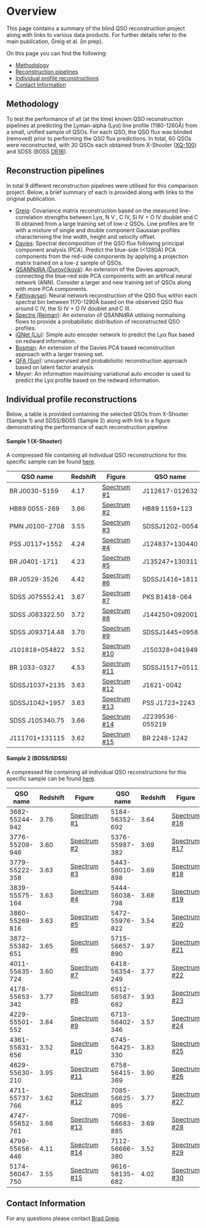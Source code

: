 # Overview

This page contains a summary of the blind QSO reconstruction project along with links to various data products. For further details refer to the main publication, Greig et al. (in prep).

On this page you can find the following:

- [Methodology](#methodology)
- [Reconstruction pipelines](#reconstruction-pipelines)
- [Individual profile reconstructions](#individual-profile-reconstructions)
- [Contact Information](#contact-information)

## Methodology

To test the performance of all (at the time) known QSO reconstruction pipelines at predicting the Lyman-alpha (Ly&alpha;) line profile (1180-1260&#8491;) from a small, unified sample of QSOs. For each QSO, the QSO flux was blinded (removed) prior to performing the QSO flux predictions. In total, 60 QSOs were reconstructed, with 30 QSOs each obtained from X-Shooter ([XQ-100](https://ui.adsabs.harvard.edu/abs/2016A&A...594A..91L)) and SDSS (BOSS [DR16](https://ui.adsabs.harvard.edu/abs/2020ApJS..250....8L)).

## Reconstruction pipelines

In total 9 different reconstruction pipelines were utilised for this comparison project. Below, a brief summary of each is provided along with links to the original publication.

- [Greig](https://ui.adsabs.harvard.edu/abs/2017MNRAS.466.1814G): Covariance matrix reconstruction based on the measured line-correlation strengths between Ly&alpha;, N V , C IV, Si IV + O IV doublet and C III obtained from a large training set of low-z QSOs. Line profiles are fit with a mixture of single and double component Gaussian profiles characterising the line width, height and velocity offset. 
- [Davies](https://ui.adsabs.harvard.edu/abs/2018ApJ...864..143D): Spectral decomposition of the QSO flux following principal component analysis (PCA). Predict the blue-side (<1280&#8491;) PCA components from the red-side components by applying a projection matrix trained on a low-z sample of QSOs.
- [QSANNdRA (&#270;urov&#269;&iacute;kov&aacute;)](https://ui.adsabs.harvard.edu/abs/2020MNRAS.493.4256D): An extension of the Davies approach, connecting the blue-red side PCA components with an artifical neural network (ANN). Consider a larger and new training set of QSOs along with more PCA components.
- [Fathivavsari](https://ui.adsabs.harvard.edu/abs/2020ApJ...898..114F): Neural network reconstruction of the QSO flux within each spectral bin between 1170-1290&#8491; based on the observed QSO flux around C IV, the Si IV + O IV doublet and C III.
- [Spectre (Reiman)](https://ui.adsabs.harvard.edu/abs/2020arXiv200600615R): An extension of QSANNdRA utilising normalising flows to provide a probabilistic distribution of reconstructed QSO profiles.
- [iQNet (Liu)](https://ui.adsabs.harvard.edu/abs/2021MNRAS.502.3510L): Simple auto encoder network to predict the Ly&alpha; flux based on redward information.
- [Bosman](https://ui.adsabs.harvard.edu/abs/2022ApJ...931...29C/abstract): An extension of the Davies PCA based reconstruction approach with a larger training set.
- [QFA (Sun)](https://ui.adsabs.harvard.edu/abs/2023ApJS..269....4S): unsupervised and probabilisitic reconstruction approach based on latent factor analysis.
- Meyer: An information maximising variational auto encoder is used to predict the Ly&alpha; profile based on the redward information.

## Individual profile reconstructions

Below, a table is provided containing the selected QSOs from X-Shooter (Sample 1) and SDSS/BOSS (Sample 2) along with link to a figure demonstrating the performance of each reconstruction pipeline.

#### Sample 1 (X-Shooter)

A compressed file containing all individual QSO reconstructions for this specific sample can be found [here](https://github.com/BradGreig/blind-QSO-challenge/raw/main/data/Compressed/Dec7th_2023-Sample1.zip).


| QSO name | Redshift | Figure | | QSO name | Redshift | Figure |
| -------- | ------- | -------- | ------- | -------- | ------- | ------- |
| BR J0030-5159 | 4.17 | [Spectrum #1](https://github.com/BradGreig/blind-QSO-challenge/blob/main/data/Sample1/Sample1_Spectrum1.pdf) | | J112617-012632 | 3.63 | [Spectrum #16](https://github.com/BradGreig/blind-QSO-challenge/blob/main/data/Sample1/Sample1_Spectrum16.pdf) |
| HB89 0055-269 | 3.66 | [Spectrum #2](https://github.com/BradGreig/blind-QSO-challenge/blob/main/data/Sample1/Sample1_Spectrum2.pdf) | | HB89 1159+123 | 3.52 | [Spectrum #17](https://github.com/BradGreig/blind-QSO-challenge/blob/main/data/Sample1/Sample1_Spectrum17.pdf) |
| PMN J0100-2708 | 3.55 | [Spectrum #3](https://github.com/BradGreig/blind-QSO-challenge/blob/main/data/Sample1/Sample1_Spectrum3.pdf) | | SDSSJ1202-0054 | 3.59 | [Spectrum #18](https://github.com/BradGreig/blind-QSO-challenge/blob/main/data/Sample1/Sample1_Spectrum18.pdf) |
| PSS J0117+1552 | 4.24 | [Spectrum #4](https://github.com/BradGreig/blind-QSO-challenge/blob/main/data/Sample1/Sample1_Spectrum4.pdf) | | J124837+130440 |3.72  | [Spectrum #19](https://github.com/BradGreig/blind-QSO-challenge/blob/main/data/Sample1/Sample1_Spectrum19.pdf) |
| BR J0401-1711 | 4.23 | [Spectrum #5](https://github.com/BradGreig/blind-QSO-challenge/blob/main/data/Sample1/Sample1_Spectrum5.pdf) | | J135247+130311 | 3.71 | [Spectrum #20](https://github.com/BradGreig/blind-QSO-challenge/blob/main/data/Sample1/Sample1_Spectrum20.pdf) |
| BR J0529-3526 | 4.42 | [Spectrum #6](https://github.com/BradGreig/blind-QSO-challenge/blob/main/data/Sample1/Sample1_Spectrum6.pdf) | | SDSSJ1416+1811 | 3.59 | [Spectrum #21](https://github.com/BradGreig/blind-QSO-challenge/blob/main/data/Sample1/Sample1_Spectrum21.pdf) |
| SDSS J075552.41 | 3.67 | [Spectrum #7](https://github.com/BradGreig/blind-QSO-challenge/blob/main/data/Sample1/Sample1_Spectrum7.pdf) | | PKS B1418-064 | 3.69 | [Spectrum #22](https://github.com/BradGreig/blind-QSO-challenge/blob/main/data/Sample1/Sample1_Spectrum22.pdf) |
| SDSS J083322.50 | 3.72 | [Spectrum #8](https://github.com/BradGreig/blind-QSO-challenge/blob/main/data/Sample1/Sample1_Spectrum8.pdf) | | J144250+092001 | 3.536 | [Spectrum #23](https://github.com/BradGreig/blind-QSO-challenge/blob/main/data/Sample1/Sample1_Spectrum23.pdf) |
| SDSS J093714.48 | 3.70 | [Spectrum #9](https://github.com/BradGreig/blind-QSO-challenge/blob/main/data/Sample1/Sample1_Spectrum9.pdf) | | SDSSJ1445+0958 | 3.56 | [Spectrum #24](https://github.com/BradGreig/blind-QSO-challenge/blob/main/data/Sample1/Sample1_Spectrum24.pdf) |
| J101818+054822 | 3.52 | [Spectrum #10](https://github.com/BradGreig/blind-QSO-challenge/blob/main/data/Sample1/Sample1_Spectrum10.pdf) | | J150328+041949 | 3.69 | [Spectrum #25](https://github.com/BradGreig/blind-QSO-challenge/blob/main/data/Sample1/Sample1_Spectrum25.pdf) |
| BR 1033-0327 | 4.53 | [Spectrum #11](https://github.com/BradGreig/blind-QSO-challenge/blob/main/data/Sample1/Sample1_Spectrum11.pdf) | | SDSSJ1517+0511 | 3.55 | [Spectrum #26](https://github.com/BradGreig/blind-QSO-challenge/blob/main/data/Sample1/Sample1_Spectrum26.pdf) |
| SDSSJ1037+2135 | 3.63 | [Spectrum #12](https://github.com/BradGreig/blind-QSO-challenge/blob/main/data/Sample1/Sample1_Spectrum12.pdf) | | J1621-0042 | 3.71 | [Spectrum #27](https://github.com/BradGreig/blind-QSO-challenge/blob/main/data/Sample1/Sample1_Spectrum27.pdf) |
| SDSSJ1042+1957 | 3.63 | [Spectrum #13](https://github.com/BradGreig/blind-QSO-challenge/blob/main/data/Sample1/Sample1_Spectrum13.pdf) | | PSS J1723+2243 | 4.53 | [Spectrum #28](https://github.com/BradGreig/blind-QSO-challenge/blob/main/data/Sample1/Sample1_Spectrum28.pdf) |
| SDSS J105340.75| 3.66 | [Spectrum #14](https://github.com/BradGreig/blind-QSO-challenge/blob/main/data/Sample1/Sample1_Spectrum14.pdf) | | J2239536-055219 | 4.56 | [Spectrum #29](https://github.com/BradGreig/blind-QSO-challenge/blob/main/data/Sample1/Sample1_Spectrum29.pdf) |
| J111701+131115 | 3.62 | [Spectrum #15](https://github.com/BradGreig/blind-QSO-challenge/blob/main/data/Sample1/Sample1_Spectrum15.pdf) | | BR 2248-1242 | 4.16 | [Spectrum #30](https://github.com/BradGreig/blind-QSO-challenge/blob/main/data/Sample1/Sample1_Spectrum30.pdf) |

#### Sample 2 (BOSS/SDSS)

A compressed file containing all individual QSO reconstructions for this specific sample can be found [here](https://github.com/BradGreig/blind-QSO-challenge/raw/main/data/Compressed/Dec7th_2023-Sample1.zip).

| QSO name | Redshift | Figure | | QSO name | Redshift | Figure |
| -------- | ------- | -------- | ------- | -------- | ------- | ------- |
| 3682-55244-942 | 3.76 | [Spectrum #1](https://github.com/BradGreig/blind-QSO-challenge/blob/main/data/Sample2/Sample2_Spectrum1.pdf) | | 5184-56352-692 | 3.64 | [Spectrum #16](https://github.com/BradGreig/blind-QSO-challenge/blob/main/data/Sample2/Sample2_Spectrum16.pdf) |
| 3776-55209-946 | 3.60 | [Spectrum #2](https://github.com/BradGreig/blind-QSO-challenge/blob/main/data/Sample2/Sample2_Spectrum2.pdf) | | 5376-55987-382 | 3.69 | [Spectrum #17](https://github.com/BradGreig/blind-QSO-challenge/blob/main/data/Sample2/Sample2_Spectrum17.pdf) |
| 3779-55222-358 | 3.63 | [Spectrum #3](https://github.com/BradGreig/blind-QSO-challenge/blob/main/data/Sample2/Sample2_Spectrum3.pdf) | |  5443-56010-898 | 3.69 | [Spectrum #18](https://github.com/BradGreig/blind-QSO-challenge/blob/main/data/Sample2/Sample2_Spectrum18.pdf) |
| 3839-55575-164 | 3.63 | [Spectrum #4](https://github.com/BradGreig/blind-QSO-challenge/blob/main/data/Sample2/Sample2_Spectrum4.pdf) | | 5444-56038-798 | 3.68  | [Spectrum #19](https://github.com/BradGreig/blind-QSO-challenge/blob/main/data/Sample2/Sample2_Spectrum19.pdf) |
| 3860-55269-816 | 3.63 | [Spectrum #5](https://github.com/BradGreig/blind-QSO-challenge/blob/main/data/Sample2/Sample2_Spectrum5.pdf) | | 5472-55976-822 | 3.54 | [Spectrum #20](https://github.com/BradGreig/blind-QSO-challenge/blob/main/data/Sample2/Sample2_Spectrum20.pdf) |
| 3872-55382-651 | 3.65 | [Spectrum #6](https://github.com/BradGreig/blind-QSO-challenge/blob/main/data/Sample2/Sample2_Spectrum6.pdf) | | 5715-56657-890 | 3.97 | [Spectrum #21](https://github.com/BradGreig/blind-QSO-challenge/blob/main/data/Sample2/Sample2_Spectrum21.pdf) |
| 4011-55635-724 | 3.60 | [Spectrum #7](https://github.com/BradGreig/blind-QSO-challenge/blob/main/data/Sample2/Sample2_Spectrum7.pdf) | | 6418-56354-249 | 3.77 | [Spectrum #22](https://github.com/BradGreig/blind-QSO-challenge/blob/main/data/Sample2/Sample2_Spectrum22.pdf) |
| 4178-55653-342 | 3.77 | [Spectrum #8](https://github.com/BradGreig/blind-QSO-challenge/blob/main/data/Sample2/Sample2_Spectrum8.pdf) | | 6512-56567-682 | 3.93 | [Spectrum #23](https://github.com/BradGreig/blind-QSO-challenge/blob/main/data/Sample2/Sample2_Spectrum23.pdf) |
| 4229-55501-552 | 3.84 | [Spectrum #9](https://github.com/BradGreig/blind-QSO-challenge/blob/main/data/Sample2/Sample2_Spectrum9.pdf) | | 6713-56402-346 | 3.57 | [Spectrum #24](https://github.com/BradGreig/blind-QSO-challenge/blob/main/data/Sample2/Sample2_Spectrum24.pdf) |
| 4361-55831-656 | 3.52 |[Spectrum #10](https://github.com/BradGreig/blind-QSO-challenge/blob/main/data/Sample2/Sample2_Spectrum10.pdf) | | 6745-56425-330 | 3.83 | [Spectrum #25](https://github.com/BradGreig/blind-QSO-challenge/blob/main/data/Sample2/Sample2_Spectrum25.pdf) |
| 4629-55630-210 | 3.95 | [Spectrum #11](https://github.com/BradGreig/blind-QSO-challenge/blob/main/data/Sample2/Sample2_Spectrum11.pdf) | | 6758-56415-369 | 3.90 | [Spectrum #26](https://github.com/BradGreig/blind-QSO-challenge/blob/main/data/Sample2/Sample2_Spectrum26.pdf) |
| 4711-55737-766 | 3.62 | [Spectrum #12](https://github.com/BradGreig/blind-QSO-challenge/blob/main/data/Sample2/Sample2_Spectrum12.pdf) | | 7085-56625-895 | 3.77 | [Spectrum #27](https://github.com/BradGreig/blind-QSO-challenge/blob/main/data/Sample2/Sample2_Spectrum27.pdf) |
| 4747-55652-761 | 3.66 | [Spectrum #13](https://github.com/BradGreig/blind-QSO-challenge/blob/main/data/Sample2/Sample2_Spectrum13.pdf) | | 7096-56683-885 | 3.69 | [Spectrum #28](https://github.com/BradGreig/blind-QSO-challenge/blob/main/data/Sample2/Sample2_Spectrum28.pdf) |
| 4799-55656-446 | 4.11 | [Spectrum #14](https://github.com/BradGreig/blind-QSO-challenge/blob/main/data/Sample2/Sample2_Spectrum14.pdf) | | 7112-56666-380 | 3.52 | [Spectrum #29](https://github.com/BradGreig/blind-QSO-challenge/blob/main/data/Sample2/Sample2_Spectrum29.pdf) |
| 5174-56047-750 | 3.55 | [Spectrum #15](https://github.com/BradGreig/blind-QSO-challenge/blob/main/data/Sample2/Sample2_Spectrum15.pdf) | | 9616-58135-682 | 4.02 | [Spectrum #30](https://github.com/BradGreig/blind-QSO-challenge/blob/main/data/Sample2/Sample2_Spectrum30.pdf) |

## Contact Information

For any questions please contact [Brad Greig](mailto:brad.s.greig@gmail.com).